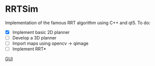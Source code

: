 # RRTSim
Implementation of the famous RRT algorithm using C++ and qt5. 
To do: 
- [x] Implement basic 2D planner 
- [ ] Develop a 3D planner 
- [ ] Import maps using opencv -> qimage
- [ ] Implement RRT* 
 
 [GUI](/images/screenshot.png)
